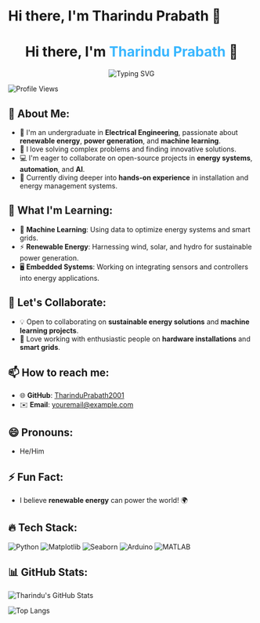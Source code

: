 # Hi there, I'm Tharindu Prabath 👋
<h1 align="center">
  Hi there, I'm <span style="color:#38B6FF">Tharindu Prabath</span> 👋
</h1>

<p align="center">
  <img src="https://readme-typing-svg.herokuapp.com?font=Fira+Code&size=30&color=38B6FF&center=true&vCenter=true&width=440&height=45&lines=Electrical+Engineering+Student;Renewable+Energy+Enthusiast;Passionate+about+AI+and+ML;Always+Learning+New+Things" alt="Typing SVG">
</p>

![Profile Views](https://komarev.com/ghpvc/?username=TharinduPrabath2001&color=brightgreen)

## 👀 About Me:
- 🏫 I'm an undergraduate in **Electrical Engineering**, passionate about **renewable energy**, **power generation**, and **machine learning**.
- 🔧 I love solving complex problems and finding innovative solutions.
- 💻 I'm eager to collaborate on open-source projects in **energy systems**, **automation**, and **AI**.
- 🎯 Currently diving deeper into **hands-on experience** in installation and energy management systems.

## 🌱 What I'm Learning:
- 🧠 **Machine Learning**: Using data to optimize energy systems and smart grids.
- ⚡ **Renewable Energy**: Harnessing wind, solar, and hydro for sustainable power generation.
- 🖥️ **Embedded Systems**: Working on integrating sensors and controllers into energy applications.

## 💞️ Let's Collaborate:
- 💡 Open to collaborating on **sustainable energy solutions** and **machine learning projects**.
- 🤝 Love working with enthusiastic people on **hardware installations** and **smart grids**.

## 📫 How to reach me:
- 🌐 **GitHub**: [TharinduPrabath2001](https://github.com/TharinduPrabath2001)
- ✉️ **Email**: youremail@example.com

## 😄 Pronouns:
- He/Him

## ⚡ Fun Fact:
- I believe **renewable energy** can power the world! 🌍

## 🔥 Tech Stack:
![Python](https://img.shields.io/badge/Python-3776AB?style=for-the-badge&logo=python&logoColor=white)
![Matplotlib](https://img.shields.io/badge/Matplotlib-013243?style=for-the-badge&logo=matplotlib&logoColor=white)
![Seaborn](https://img.shields.io/badge/Seaborn-3776AB?style=for-the-badge&logo=seaborn&logoColor=white)
![Arduino](https://img.shields.io/badge/Arduino-00979D?style=for-the-badge&logo=Arduino&logoColor=white)
![MATLAB](https://img.shields.io/badge/MATLAB-0076A8?style=for-the-badge&logo=MathWorks&logoColor=white)

## 📊 GitHub Stats:

![Tharindu's GitHub Stats](https://github-readme-stats.vercel.app/api?username=TharinduPrabath2001&show_icons=true&theme=radical)

![Top Langs](https://github-readme-stats.vercel.app/api/top-langs/?username=TharinduPrabath2001&layout=compact&theme=radical)

